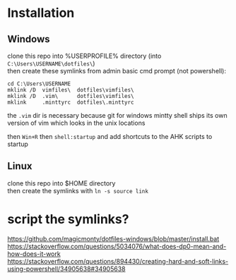 # Installation

## Windows
clone this repo into %USERPROFILE% directory (into `C:\Users\USERNAME\dotfiles\`)  
then create these symlinks from admin basic cmd prompt (not powershell):  
```
cd C:\Users\USERNAME
mklink /D  vimfiles\  dotfiles\vimfiles\
mklink /D  .vim\      dotfiles\vimfiles\
mklink     .minttyrc  dotfiles\.minttyrc
```
the `.vim` dir is necessary because git for windows mintty shell ships its own version of vim which looks in the unix locations  

then `Win+R` then `shell:startup` and add shortcuts to the AHK scripts to startup

## Linux
clone this repo into $HOME directory  
then create the symlinks with `ln -s source link`


# script the symlinks?

https://github.com/magicmonty/dotfiles-windows/blob/master/install.bat  
https://stackoverflow.com/questions/5034076/what-does-dp0-mean-and-how-does-it-work  
https://stackoverflow.com/questions/894430/creating-hard-and-soft-links-using-powershell/34905638#34905638  

